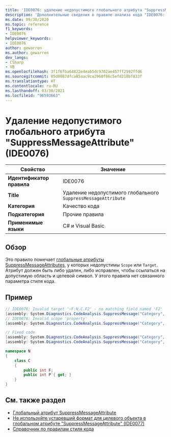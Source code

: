 ```yaml
---
title: 'IDE0076: удаление недопустимого глобального атрибута "SuppressMessageAttribute"'
description: 'Дополнительные сведения о правиле анализа кода "IDE0076: удаление недопустимого глобального атрибута "SuppressMessageAttribute""'
ms.date: 09/30/2020
ms.topic: reference
f1_keywords:
- IDE0076
helpviewer_keywords:
- IDE0076
author: gewarren
ms.author: gewarren
dev_langs:
- CSharp
- VB
ms.openlocfilehash: 3f1f6fba64822e4eab5dc9702ae457ff2592ffd6
ms.sourcegitcommit: 05d0087dfca85aac9ca2960f86c5efd218bf833f
ms.translationtype: HT
ms.contentlocale: ru-RU
ms.lasthandoff: 03/30/2021
ms.locfileid: "96593663"
---
```

# <a name="remove-invalid-global-suppressmessageattribute-ide0076"></a>Удаление недопустимого глобального атрибута "SuppressMessageAttribute" (IDE0076)

|Свойство|Значение|
|-|-|
| **Идентификатор правила** | IDE0076 |
| **Title** | Удаление недопустимого глобального `SuppressMessageAttribute` |
| **Категория** | Качество кода |
| **Подкатегория** | Прочие правила |
| **Применимые языки** | C# и Visual Basic |

## <a name="overview"></a>Обзор

Это правило помечает [глобальные атрибуты SuppressMessageAttributes](/visualstudio/code-quality/in-source-suppression-overview#global-level-suppressions), у которых недопустимы `Scope` или `Target`. Атрибут должен быть либо удален, либо исправлен, чтобы ссылаться на допустимую область и целевой символ. У этого правила нет связанного параметра стиля кода.

## <a name="example"></a>Пример

```csharp
// IDE0076: Invalid target '~F:N.C.F2' - no matching field named 'F2'
[assembly: System.Diagnostics.CodeAnalysis.SuppressMessage("Category", "Id: Title", Scope = "member", Target = "~F:N.C.F2")]
// IDE0076: Invalid scope 'property'
[assembly: System.Diagnostics.CodeAnalysis.SuppressMessage("Category", "Id: Title", Scope = "property", Target = "~P:N.C.P")]

// Fixed code
[assembly: System.Diagnostics.CodeAnalysis.SuppressMessage("Category", "Id: Title", Scope = "member", Target = "~F:N.C.F")]
[assembly: System.Diagnostics.CodeAnalysis.SuppressMessage("Category", "Id: Title", Scope = "member", Target = "~P:N.C.P")]

namespace N
{
    class C
    {
        public int F;
        public int P { get; }
    }
}
```

## <a name="see-also"></a>См. также раздел

- [Глобальный атрибут SuppressMessageAttribute](/visualstudio/code-quality/in-source-suppression-overview#global-level-suppressions)
- [Не используйте устаревший формат для целевого объекта в глобальном атрибуте "SuppressMessageAttribute" (IDE0077)](ide0077.md)
- [Справочник по правилам стиля кода](index.md)
